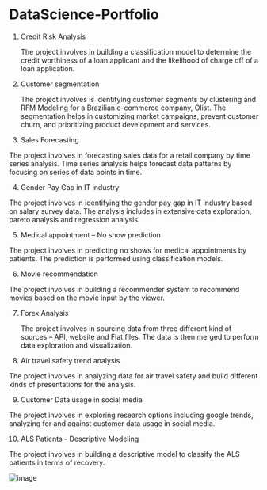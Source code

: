 # DataScience-Portfolio

 1. Credit Risk Analysis
 
     The project involves in building a classification model to determine the credit worthiness of a loan applicant and the likelihood of charge off of a     loan application. 

2.	Customer segmentation

    The project involves is identifying customer segments by clustering and RFM Modeling for a Brazilian e-commerce company, Olist. The segmentation    helps in customizing market campaigns, prevent customer churn, and prioritizing product development and services.

3.	Sales Forecasting 

  The project involves in forecasting sales data for a retail company by time series analysis. Time series analysis helps forecast data patterns by  focusing on series of data points in time. 

4.	Gender Pay Gap in IT industry

  The project involves in identifying the gender pay gap in IT industry based on salary survey data. The analysis includes in extensive data exploration, pareto analysis and regression analysis.

5.	Medical appointment – No show prediction

   The project involves in predicting no shows for medical appointments by patients. The prediction is performed using classification models. 

6.	Movie recommendation

  The project involves in building a recommender system to recommend movies based on the movie input by the viewer.
   
7.	Forex Analysis

    The project involves in sourcing data from three different kind of sources – API, website and Flat files. The data is then merged to perform data    exploration and visualization.

8.	Air travel safety trend analysis

  The project involves in analyzing data for air travel safety and build different kinds of presentations for the analysis.

9.	Customer Data usage in social media

  The project involves in exploring research options including google trends, analyzing for and against customer data usage in social media. 

10.	ALS Patients - Descriptive Modeling

  The project involves in building a descriptive model to classify the ALS patients in terms of recovery.




![image](https://user-images.githubusercontent.com/15967401/192901577-12ac1dd2-b8eb-4cb4-9840-b5aefa92e8ab.png)
